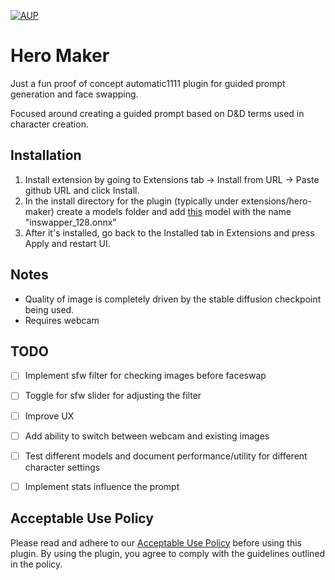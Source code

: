 [![AUP](https://img.shields.io/badge/Acceptable%20Use%20Policy-Read%20Now-blue)](./ACCEPTABLE_USE_POLICY.md)

# Hero Maker
Just a fun proof of concept automatic1111 plugin for guided prompt generation and face swapping. 

Focused around creating a guided prompt based on D&D terms used in character creation.

## Installation
1. Install extension by going to Extensions tab -> Install from URL -> Paste github URL and click Install.
2. In the install directory for the plugin (typically under extensions/hero-maker) create a models folder and add [this](https://huggingface.co/deepinsight/inswapper/blob/main/inswapper_128.onnx) model with the name "inswapper_128.onnx"
3. After it's installed, go back to the Installed tab in Extensions and press Apply and restart UI.




## Notes
- Quality of image is completely driven by the stable diffusion checkpoint being used. 
- Requires webcam


## TODO

- [ ] Implement sfw filter for checking images before faceswap
- [ ] Toggle for sfw slider for adjusting the filter
- [ ] Improve UX
- [ ] Add ability to switch between webcam and existing images
- [ ] Test different models and document performance/utility for different character settings
- [ ] Implement stats influence the prompt



## Acceptable Use Policy

Please read and adhere to our [Acceptable Use Policy](./ACCEPTABLE_USE_POLICY.md) before using this plugin. By using the plugin, you agree to comply with the guidelines outlined in the policy.

